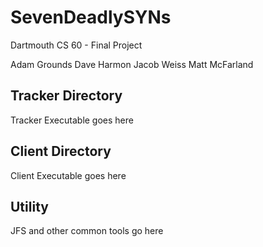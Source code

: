 # SevenDeadlySYNs
Dartmouth CS 60 - Final Project

Adam Grounds
Dave Harmon
Jacob Weiss
Matt McFarland

## Tracker Directory
Tracker Executable goes here

## Client Directory
Client Executable goes here

## Utility
JFS and other common tools go here
